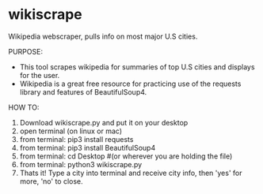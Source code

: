 # wikiscrape
Wikipedia webscraper, pulls info on most major U.S cities.

PURPOSE:
  - This tool scrapes wikipedia for summaries of top U.S cities and displays for the user. 
  - Wikipedia is a great free resource for practicing use of the requests library and features of BeautifulSoup4.
  
HOW TO:
  1. Download wikiscrape.py and put it on your desktop
  2. open terminal (on linux or mac)
  3. from terminal: pip3 install requests
  4. from terminal: pip3 install BeautifulSoup4
  5. from terminal: cd Desktop #(or wherever you are holding the file)
  6. from terminal: python3 wikiscrape.py
  7. Thats it! Type a city into terminal and receive city info, then 'yes' for more, 'no' to close.
  
   
  
